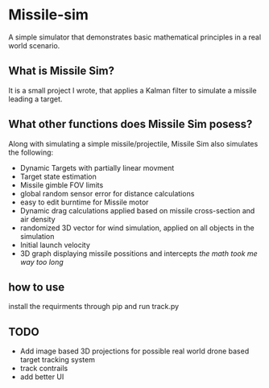 # Missile-sim
A simple simulator that demonstrates basic mathematical principles in a real world scenario.
## What is Missile Sim?
It is a small project I wrote, that applies a Kalman filter to simulate a missile leading a target.
## What other functions does Missile Sim posess?
Along with simulating a simple missile/projectile, Missile Sim also simulates the following:
- Dynamic Targets with partially linear movment
- Target state estimation
- Missile gimble FOV limits
- global random sensor error for distance calculations
- easy to edit burntime for Missile motor
- Dynamic drag calculations applied based on missile cross-section and air density
- randomized 3D vector for wind simulation, applied on all objects in the simulation
- Initial launch velocity
- 3D graph displaying missile possitions and intercepts
*the math took me way too long*
## how to use
install the requirments through pip and run track.py

## TODO
- Add image based 3D projections for possible real world drone based target tracking system
- track contrails
- add better UI
